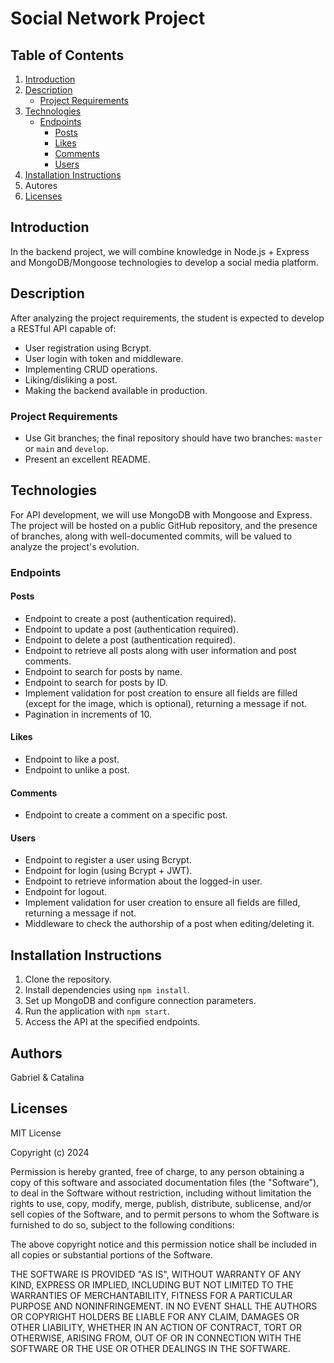 # Social Network Project

## Table of Contents
1. [Introduction](#introduction)
2. [Description](#description)
   - [Project Requirements](#project-requirements)
3. [Technologies](#technologies)
   - [Endpoints](#endpoints)
     - [Posts](#posts)
     - [Likes](#likes)
     - [Comments](#comments)
     - [Users](#users)
4. [Installation Instructions](#installation-instructions)
5. Autores
6. [Licenses](#licenses)

## Introduction
In the backend project, we will combine knowledge in Node.js + Express and MongoDB/Mongoose technologies to develop a social media platform.

## Description
After analyzing the project requirements, the student is expected to develop a RESTful API capable of:

- User registration using Bcrypt.
- User login with token and middleware.
- Implementing CRUD operations.
- Liking/disliking a post.
- Making the backend available in production.

### Project Requirements

- Use Git branches; the final repository should have two branches: `master` or `main` and `develop`.
- Present an excellent README.

## Technologies
For API development, we will use MongoDB with Mongoose and Express. The project will be hosted on a public GitHub repository, and the presence of branches, along with well-documented commits, will be valued to analyze the project's evolution.

### Endpoints

#### Posts
- Endpoint to create a post (authentication required).
- Endpoint to update a post (authentication required).
- Endpoint to delete a post (authentication required).
- Endpoint to retrieve all posts along with user information and post comments.
- Endpoint to search for posts by name.
- Endpoint to search for posts by ID.
- Implement validation for post creation to ensure all fields are filled (except for the image, which is optional), returning a message if not.
- Pagination in increments of 10.

#### Likes
- Endpoint to like a post.
- Endpoint to unlike a post.

#### Comments
- Endpoint to create a comment on a specific post.

#### Users
- Endpoint to register a user using Bcrypt.
- Endpoint for login (using Bcrypt + JWT).
- Endpoint to retrieve information about the logged-in user.
- Endpoint for logout.
- Implement validation for user creation to ensure all fields are filled, returning a message if not.
- Middleware to check the authorship of a post when editing/deleting it.

## Installation Instructions
1. Clone the repository.
2. Install dependencies using `npm install`.
3. Set up MongoDB and configure connection parameters.
4. Run the application with `npm start`.
5. Access the API at the specified endpoints.

## Authors
Gabriel & Catalina

## Licenses

MIT License

Copyright (c) 2024

Permission is hereby granted, free of charge, to any person obtaining a copy
of this software and associated documentation files (the "Software"), to deal
in the Software without restriction, including without limitation the rights
to use, copy, modify, merge, publish, distribute, sublicense, and/or sell
copies of the Software, and to permit persons to whom the Software is
furnished to do so, subject to the following conditions:

The above copyright notice and this permission notice shall be included in all
copies or substantial portions of the Software.

THE SOFTWARE IS PROVIDED "AS IS", WITHOUT WARRANTY OF ANY KIND, EXPRESS OR
IMPLIED, INCLUDING BUT NOT LIMITED TO THE WARRANTIES OF MERCHANTABILITY,
FITNESS FOR A PARTICULAR PURPOSE AND NONINFRINGEMENT. IN NO EVENT SHALL THE
AUTHORS OR COPYRIGHT HOLDERS BE LIABLE FOR ANY CLAIM, DAMAGES OR OTHER
LIABILITY, WHETHER IN AN ACTION OF CONTRACT, TORT OR OTHERWISE, ARISING FROM,
OUT OF OR IN CONNECTION WITH THE SOFTWARE OR THE USE OR OTHER DEALINGS IN THE
SOFTWARE.
